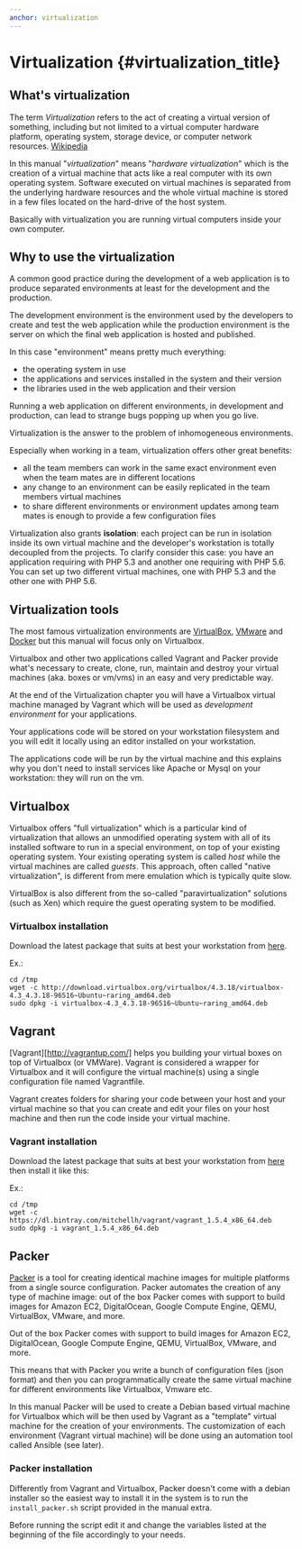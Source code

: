 ```yaml
---
anchor: virtualization
---
```


# Virtualization {#virtualization_title}

## What's virtualization

The term _Virtualization_ refers to the act of creating a virtual version of something, including but not limited to a virtual computer hardware platform, operating system, storage device, or computer network resources. [Wikipedia](https://en.wikipedia.org/wiki/Virtualization)

In this manual "_virtualization_" means "_hardware virtualization_"  which is the creation of a virtual machine that acts like a real computer with its own operating system. Software executed on virtual machines is separated from the underlying hardware resources and the whole virtual machine is stored in a few files located on the hard-drive of the host system.

Basically with virtualization you are running virtual computers inside your own computer.

## Why to use the virtualization

A common good practice during the development of a web application is to produce separated environments at least for the development and the production.

The development environment is the environment used by the developers to create and test the web application while the production environment is the server on which the final web application is hosted and published.

In this case "environment" means pretty much everything:

* the operating system in use
* the applications and services installed in the system and their version
* the libraries used in the web application and their version

Running a web application on different environments, in development and production, can lead to strange bugs popping up when you go live.

Virtualization is the answer to the problem of inhomogeneous environments.

Especially when working in a team, virtualization offers other great benefits:

* all the team members can work in the same exact environment even when the team mates are in different locations
* any change to an environment can be easily replicated in the team members virtual machines
* to share different environments or environment updates among team mates is enough to provide a few configuration files

Virtualization also grants **isolation**: each project can be run in isolation inside its own virtual machine and the developer's workstation is totally decoupled from the projects. To clarify consider this case: you have an application requiring with PHP 5.3 and another one requiring with PHP 5.6. You can set up two different virtual machines, one with PHP 5.3 and the other one with PHP 5.6.

## Virtualization tools

The most famous virtualization environments are [VirtualBox](http://www.virtualbox.org/), [VMware](http://www.vmware.com/) and [Docker](http://www.docker.com/) but this manual will focus only on Virtualbox.

Virtualbox and other two applications called Vagrant and Packer provide what's necessary to create, clone, run, maintain and destroy your virtual machines (aka. boxes or vm/vms) in an easy and very predictable way.

At the end of the Virtualization chapter you will have a Virtualbox virtual machine managed by Vagrant which will be used as *development environment* for your applications.

Your applications code will be stored on your workstation filesystem and you will edit it locally using an editor installed on your workstation.

The applications code will be run by the virtual machine and this explains why you don't need to install services like Apache or Mysql on your workstation: they will run on the vm.

## Virtualbox

Virtualbox offers "full virtualization" which is a particular kind of virtualization that allows an unmodified operating system with all of its installed software to run in a special environment, on top of your existing operating system. Your existing operating system is called _host_ while the virtual machines are called _guests_.
This approach, often called "native virtualization", is different from mere emulation which is typically quite slow.

VirtualBox is also different from the so-called "paravirtualization" solutions (such as Xen) which require the guest operating system to be modified.

### Virtualbox installation

Download the latest package that suits at best your workstation from [here](https://www.virtualbox.org/wiki/Linux_Downloads).

Ex.:

    cd /tmp
    wget -c http://download.virtualbox.org/virtualbox/4.3.18/virtualbox-4.3_4.3.18-96516~Ubuntu~raring_amd64.deb
    sudo dpkg -i virtualbox-4.3_4.3.18-96516~Ubuntu~raring_amd64.deb

## Vagrant

[Vagrant][http://vagrantup.com/] helps you building your virtual boxes on top of Virtualbox (or VMWare). Vagrant is considered a wrapper for Virtualbox and it will configure the virtual machine(s) using a single configuration file named Vagrantfile.

Vagrant creates folders for sharing your code between your host and your virtual machine so that you can create and edit your files on your host machine and then run the code inside your virtual machine.

### Vagrant installation

Download the latest package that suits at best your workstation from [here](http://www.vagrantup.com/downloads.html) then install it like this:

Ex.:

    cd /tmp
    wget -c https://dl.bintray.com/mitchellh/vagrant/vagrant_1.5.4_x86_64.deb
    sudo dpkg -i vagrant_1.5.4_x86_64.deb


## Packer

[Packer](http://packer.io) is a tool for creating identical machine images for multiple platforms from a single source configuration. Packer automates the creation of any type of machine image: out of the box Packer comes with support to build images for Amazon EC2, DigitalOcean, Google Compute Engine, QEMU, VirtualBox, VMware, and more.

Out of the box Packer comes with support to build images for Amazon EC2, DigitalOcean, Google Compute Engine, QEMU, VirtualBox, VMware, and more.

This means that with Packer you write a bunch of configuration files (json format) and then you can programmatically create the same virtual machine for different environments like Virtualbox, Vmware etc.

In this manual Packer will be used to create a Debian based virtual machine for Virtualbox which will be then used by Vagrant as a "template" virtual machine for the creation of your environments. The customization of each environment (Vagrant virtual machine) will be done using an automation tool called Ansible (see later).

### Packer installation

Differently from Vagrant and Virtualbox, Packer doesn't come with a debian installer so the easiest way to install it in the system is to run the `install_packer.sh` script  provided in the manual extra.

Before running the script edit it and change the variables listed at the beginning of the file accordingly to your needs.
